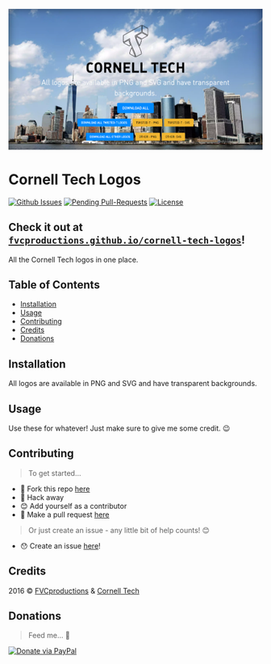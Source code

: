 [![showcase](assets/img/showcase.png)](http://fvcproductions.github.io/cornell-tech-logos)

# Cornell Tech Logos

[![Github Issues](http://githubbadges.herokuapp.com/fvcproductions/cornell-tech-logos/issues.svg?style=flat-square)](https://github.com/fvcproductions/cornell-tech-logos/issues) [![Pending Pull-Requests](http://githubbadges.herokuapp.com/fvcproductions/cornell-tech-logos/pulls.svg?style=flat-square)](https://github.com/fvcproductions/cornell-tech-logos/pulls) [![License](http://img.shields.io/:license-mit-blue.svg?style=flat-square)](http://badges.mit-license.org)

## Check it out at [`fvcproductions.github.io/cornell-tech-logos`](http://fvcproductions.github.io/cornell-tech-logos)!

All the Cornell Tech logos in one place.

## Table of Contents

- [Installation](#installation)
- [Usage](#usage)
- [Contributing](#contributing)
- [Credits](#credits)
- [Donations](#donations)

## Installation

All logos are available in PNG and SVG and have transparent backgrounds.

## Usage

Use these for whatever! Just make sure to give me some credit. 😉

## Contributing

> To get started...

- 🍴 Fork this repo [here](https://github.com/fvcproductions/readme#fork-destination-box)
- 🔨 Hack away
- 😊 Add yourself as a contributor
- 🔧 Make a pull request [here](https://github.com/fvcproductions/cornell-tech-logos/compare)

> Or just create an issue - any little bit of help counts! 😊

- 😯 Create an issue [here](https://github.com/fvcproductions/cornell-tech-logos/issues)!

## Credits

2016 © [FVCproductions](http://fvcproductions.com) & [Cornell Tech](http://tech.cornell.edu)

## Donations

> Feed me... 🍕

[![Donate via PayPal](https://raw.github.com/xioTechnologies/PayPal-Button/master/PayPal%20Button.png)](http://paypal.me/fvcproductions)